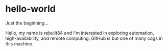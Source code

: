 # hello-world
Just the beginning...

Hello, my name is rebuilt84 and I'm interested in exploring automation, high-availability, and remote computing.
GitHub is but one of many cogs in this machine.
